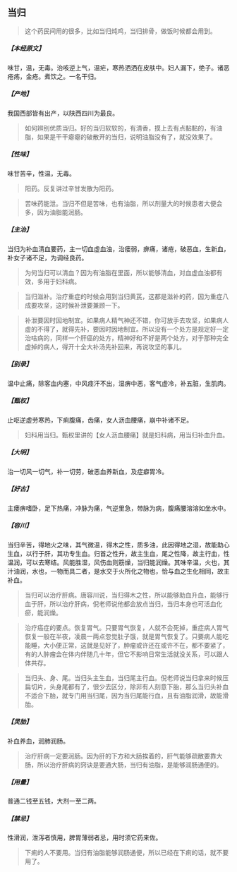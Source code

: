 ## 当归

> 这个药民间用的很多，比如当归炖鸡，当归排骨，做饭时候都会用到。

##### 【本经原文】
味甘，温，无毒。治咳逆上气，温疟，寒热洒洒在皮肤中。妇人漏下，绝子。诸恶疮疡，金疮。煮饮之。一名干归。
##### 【产地】
我国西部皆有出产，以陕西四川为最良。

> 如何辨别优质当归。好的当归软软的，有清香，摸上去有点黏黏的，有油脂，如果是干干瘪瘪的破散开的当归，说明油脂没有了，就没效果了。

##### 【性味】
味甘苦辛，性温，无毒。

> 阳药。反复讲过辛甘发散为阳药。

> 苦味药能泄。当归不但是苦味，也有油脂，所以剂量大的时候患者大便会多，因为油脂能润肠。

##### 【主治】
当归为补血清血要药，主一切血虚血浊，治瘘弱，痹痛，诸疮，破恶血，生新血，补女子诸不足，为调经良药。

> 为何当归可以清血？因为有油脂在里面，所以能够清血，对血虚血浊都有效，多用于妇科病。

> 当归滋补。治疗重症的时候会用到当归黄芪，这都是滋补的药，因为重症八成要攻坚，这时候补泄要兼顾一下。

> 补泄要因时因地制宜。如果病人精气神还不错，你可放手去攻坚，如果病人虚的不得了，就得先补，要因时因地制宜。所以没有一个处方是规定好一定治啥病的，同样一个肝癌的处方，精神好和不好是两个处方，对于那种完全虚掉的病人，得开十全大补汤先补回来，再说攻坚的事儿。

##### 【别录】
温中止痛，除客血内塞，中风痉汗不出，湿痹中恶，客气虚冷，补五脏，生肌肉。
##### 【甄权】
止呕逆虚劳寒热，下痢腹痛，齿痛，女人沥血腰痛，崩中补诸不足。

> 妇科用当归。甄权里讲的【女人沥血腰痛】就是妇科病，用当归补血升血。

##### 【大明】
治一切风一切气，补一切劳，破恶血养新血，及症癖胃冷。
##### 【好古】
主瘘痹嗜卧，足下热痛，冲脉为痛，气逆里急，带脉为病，腹痛腰溶溶如坐水中。
##### 【容川】
当归辛苦，得地火之味，其气微温，得木之性，质多油，此因得地之湿，故能助心生血，以行于肝，其功专生血。归首之性升，故主生血，尾之性降，故主行血，性温润，可以去寒结。风能胜湿，风伤血则筋燥，当归能润燥。其味辛温，火也，其汁油润，水也，一物而具二者，是水交于火所化之物也，恰与血之生化相同，故主补血。

> 当归可以治疗肝病。唐容川说，当归得木之性，所以能够助血升血，能够行血于肝，所以治疗肝病，倪老师说他都会放点当归，当归本身也可活血化瘀，能润燥。

> 治疗癌症的要点。恢复胃气。只要胃气恢复，人就不会死掉，重症病人胃气恢复一般在半夜，凌晨一两点忽觉肚子饿，就是胃气恢复了。只要病人能吃能睡，大小便正常，这就是见好了，肿瘤或许还在或许不在，都不要紧了，有的人肿瘤会在体内伴随几十年，但它不影响日常生活就没关系，可以跟人体共存。‍‍‍‍‍

> 当归头、身、尾。当归头主生血，当归尾主行血。倪老师说当归拿来时候压扁切片，头身尾都有了，很少去区分，除非有人刻意下胎，那么当归头补血不适合下胎，就专门用当归尾，因为当归尾能行血，且有油脂润滑，故能滑胎。

##### 【灵胎】
补血养血，润肺润肠。

> 治疗肝病一定要润肠。因为肝的下方和大肠挨着的，肝气能够疏散要靠大肠，所以治疗肝病的窍诀是要通大肠，当归有油脂，是能够润肠通便的。

##### 【用量】
普通二钱至五钱，大剂一至二两。
##### 【禁忌】
性滑润，泄泻者慎用，脾胃薄弱者忌，用时须它药来佐。

> 下痢的人不要用。当归有油脂能够润肠通便，所以已经在下痢的话，就不要用了。